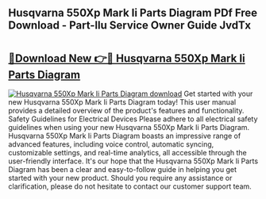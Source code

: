 ## Husqvarna 550Xp Mark Ii Parts Diagram PDf Free Download - Part-llu Service Owner Guide JvdTx

# <h2><a href="http://dfnvkoa.blite.top/?on=Husqvarna+550Xp+Mark+Ii+Parts+Diagram">🔗Download New 👉🔴 Husqvarna 550Xp Mark Ii Parts Diagram</a></h2>

[![Husqvarna 550Xp Mark Ii Parts Diagram download](https://i.imgur.com/lujVjoI.png)](http://dfnvkoa.blite.top/?on=Husqvarna+550Xp+Mark+Ii+Parts+Diagram)
Get started with your new Husqvarna 550Xp Mark Ii Parts Diagram today! This user manual provides a detailed overview of the product's features and functionality. Safety Guidelines for Electrical Devices Please adhere to all electrical safety guidelines when using your new Husqvarna 550Xp Mark Ii Parts Diagram. Husqvarna 550Xp Mark Ii Parts Diagram boasts an impressive range of advanced features, including voice control, automatic syncing, customizable settings, and real-time analytics, all accessible through the user-friendly interface. It's our hope that the Husqvarna 550Xp Mark Ii Parts Diagram has been a clear and easy-to-follow guide in helping you get started with your new product. Should you require any assistance or clarification, please do not hesitate to contact our customer support team.
